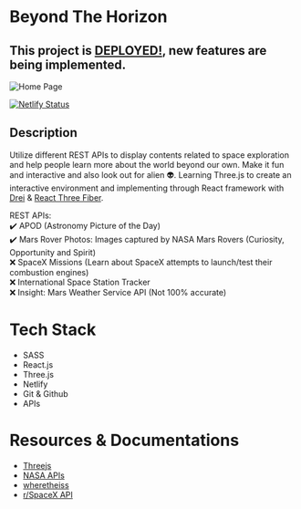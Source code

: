 # Beyond The Horizon

## This project is [**DEPLOYED!**](https://beyond-the-horizon.netlify.app/), new features are being implemented.
![Home Page](https://media0.giphy.com/media/M5uMCrJE7S14ew1Yba/giphy.gif)

[![Netlify Status](https://api.netlify.com/api/v1/badges/1a4d889e-1c19-42d5-aeb6-811c9dcca14a/deploy-status)](https://app.netlify.com/sites/beyond-the-horizon/deploys)

## Description

Utilize different REST APIs to display contents related to space exploration and help people learn more about the world beyond our own. Make it fun and interactive and also look out for alien 👽.
Learning Three.js to create an interactive environment and implementing through React framework with [Drei](https://docs.pmnd.rs/drei/introduction) & [React Three Fiber](https://docs.pmnd.rs/react-three-fiber).

REST APIs:    
✔️ APOD (Astronomy Picture of the Day)  
✔️ Mars Rover Photos: Images captured by NASA Mars Rovers (Curiosity, Opportunity and Spirit)  
❌ SpaceX Missions (Learn about SpaceX attempts to launch/test their combustion engines)  
❌ International Space Station Tracker  
❌ Insight: Mars Weather Service API (Not 100% accurate)  

# Tech Stack
- SASS
- React.js
- Three.js
- Netlify
- Git & Github
- APIs

# Resources & Documentations
- [Threejs](https://threejs.org/)
- [NASA APIs](https://api.nasa.gov/)
- [wheretheiss](https://wheretheiss.at/)
- [r/SpaceX API](https://docs.spacexdata.com/)